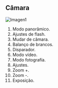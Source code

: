 ## Câmara

![Imagen1](http://static.energysistem.com/images/manuals/39530/53708b799ae7e.jpg)

1. Modo panorâmico.
2. Ajustes de flash.
3. Mudar de câmara.
4. Balanço de brancos.
5. Disparador.
6. Modo vídeo.
7. Modo fotografía.
8. Ajustes.
9. Zoom +.
10. Zoom -.
11. Exposição.

